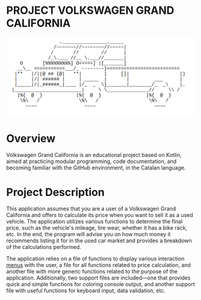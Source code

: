 # PROJECT VOLKSWAGEN GRAND CALIFORNIA
![Logo](logo.png)

# Overview
Volkswagen Grand California is an educational project based on Kotlin, aimed at practicing modular programming, code documentation, and becoming familiar with the GitHub environment, in the Catalan language.

# Project Description
This application assumes that you are a user of a Volkswagen Grand California and offers to calculate its price when you want to sell it as a used vehicle. The application utilizes various functions to determine the final price, such as the vehicle's mileage, tire wear, whether it has a bike rack, etc. In the end, the program will advise you on how much money it recommends listing it for in the used car market and provides a breakdown of the calculations performed.

The application relies on a file of functions to display various interaction [menus](src/functionsMenu.kt) with the user, a file for all functions related to price calculation, and another file with more generic functions related to the purpose of the application. Additionally, two support files are included—one that provides quick and simple functions for coloring console output, and another support file with useful functions for keyboard input, data validation, etc.
